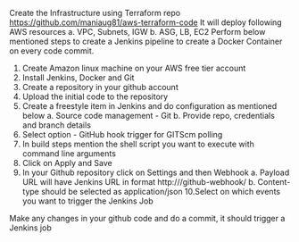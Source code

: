 Create the Infrastructure using Terraform repo https://github.com/maniaug81/aws-terraform-code
It will deploy following AWS resources
a. VPC, Subnets, IGW
b. ASG, LB, EC2
Perform below mentioned steps to create a Jenkins pipeline to create a Docker Container on every code commit. 
1. Create Amazon linux machine on your AWS free tier account
2. Install Jenkins, Docker and Git
3. Create a repository in your github account
4. Upload the initial code to the repository
5. Create a freestyle item in Jenkins and do configuration as mentioned below
    a. Source code management - Git
    b. Provide repo, credentials and branch details
6. Select option - GitHub hook trigger for GITScm polling
7. In build steps mention the shell script you want to execute with command line arguments
8. Click on Apply and Save
9. In your Github repository click on Settings and then Webhook
   a. Payload URL will have Jenkins URL in format http://<ip address>/github-webhook/
   b. Content-type should be selected as application/json
10.Select on which events you want to trigger the Jenkins Job

Make any changes in your github code and do a commit, it should trigger a Jenkins job
    

